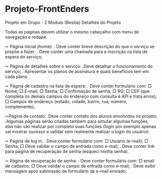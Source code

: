 # Projeto-FrontEnders
Projeto em Grupo - 2 Modulo (Resilia)
Detalhes do Projeto

Todas as páginas devem utilizar o mesmo cabeçalho com menu de navegação e rodapé.

⇨ Página inicial (home): . Deve conter breve descrição do que o serviço se propõe a fazer; . Deve conter uma chamada para a inscrição na lista de espera do serviço;

⇨ Página de detalhes sobre o serviço: .Deve detalhar o funcionamento do serviço; . Apresentar os planos de assinatura e quais benefícios tem em cada plano.

⇨ Página de cadastro na lista de espera: . Deve conter formulário com: □ Nome; □ E-mail; □ Senha; □ Confirmação de senha; □ RG; □ CEP (que completa os demais campos do endereço com consulta à API e trata erros); □ Campos de endereço (estado, cidade, bairro, rua, número, complemento).

⇨Página de contato: .Deve conter contato dos alunos envolvidos no projeto; .Algumas páginas serão criadas também para simular algumas funções, elas não vão realizar por completo suas funções (login por exemplo apenas vai mostrar sucesso e validar sem realmente realizar o login do usuário).

⇨ Página de log in: . Deve conter formulário com: □ Usuário (e-mail); □ Senha; □ Deve validar o campo de entrada como e-mail; . Deve conter link para página de recuperação de senha (esqueci minha senha).

⇨ Página de recuperação de senha: . Deve conter formulário com: □ email de cadastro; □ Deve validar o campo de entrada como e-mail; . Deve exibir mensagem após submissão de formulário de e-mail enviado.
